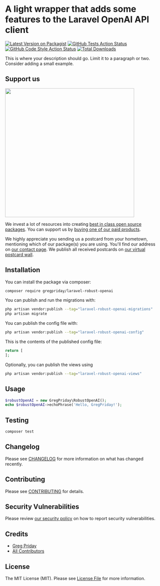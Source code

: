 # A light wrapper that adds some features to the Laravel OpenAI API client

[![Latest Version on Packagist](https://img.shields.io/packagist/v/gregpriday/laravel-robust-openai.svg?style=flat-square)](https://packagist.org/packages/gregpriday/laravel-robust-openai)
[![GitHub Tests Action Status](https://img.shields.io/github/actions/workflow/status/gregpriday/laravel-robust-openai/run-tests.yml?branch=main&label=tests&style=flat-square)](https://github.com/gregpriday/laravel-robust-openai/actions?query=workflow%3Arun-tests+branch%3Amain)
[![GitHub Code Style Action Status](https://img.shields.io/github/actions/workflow/status/gregpriday/laravel-robust-openai/fix-php-code-style-issues.yml?branch=main&label=code%20style&style=flat-square)](https://github.com/gregpriday/laravel-robust-openai/actions?query=workflow%3A"Fix+PHP+code+style+issues"+branch%3Amain)
[![Total Downloads](https://img.shields.io/packagist/dt/gregpriday/laravel-robust-openai.svg?style=flat-square)](https://packagist.org/packages/gregpriday/laravel-robust-openai)

This is where your description should go. Limit it to a paragraph or two. Consider adding a small example.

## Support us

[<img src="https://github-ads.s3.eu-central-1.amazonaws.com/laravel-robust-openai.jpg?t=1" width="419px" />](https://spatie.be/github-ad-click/laravel-robust-openai)

We invest a lot of resources into creating [best in class open source packages](https://spatie.be/open-source). You can support us by [buying one of our paid products](https://spatie.be/open-source/support-us).

We highly appreciate you sending us a postcard from your hometown, mentioning which of our package(s) you are using. You'll find our address on [our contact page](https://spatie.be/about-us). We publish all received postcards on [our virtual postcard wall](https://spatie.be/open-source/postcards).

## Installation

You can install the package via composer:

```bash
composer require gregpriday/laravel-robust-openai
```

You can publish and run the migrations with:

```bash
php artisan vendor:publish --tag="laravel-robust-openai-migrations"
php artisan migrate
```

You can publish the config file with:

```bash
php artisan vendor:publish --tag="laravel-robust-openai-config"
```

This is the contents of the published config file:

```php
return [
];
```

Optionally, you can publish the views using

```bash
php artisan vendor:publish --tag="laravel-robust-openai-views"
```

## Usage

```php
$robustOpenAI = new GregPriday\RobustOpenAI();
echo $robustOpenAI->echoPhrase('Hello, GregPriday!');
```

## Testing

```bash
composer test
```

## Changelog

Please see [CHANGELOG](CHANGELOG.md) for more information on what has changed recently.

## Contributing

Please see [CONTRIBUTING](CONTRIBUTING.md) for details.

## Security Vulnerabilities

Please review [our security policy](../../security/policy) on how to report security vulnerabilities.

## Credits

- [Greg Priday](https://github.com/gregpriday)
- [All Contributors](../../contributors)

## License

The MIT License (MIT). Please see [License File](LICENSE.md) for more information.
